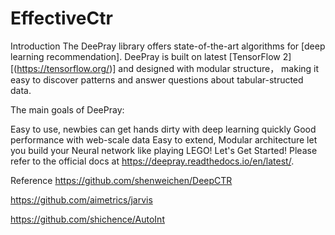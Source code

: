 # EffectiveCtr

Introduction
The DeePray library offers state-of-the-art algorithms for [deep learning recommendation]. DeePray is built on latest [TensorFlow 2][(https://tensorflow.org/)] and designed with modular structure， making it easy to discover patterns and answer questions about tabular-structed data.

The main goals of DeePray:

Easy to use, newbies can get hands dirty with deep learning quickly
Good performance with web-scale data
Easy to extend, Modular architecture let you build your Neural network like playing LEGO!
Let's Get Started! Please refer to the official docs at https://deepray.readthedocs.io/en/latest/.


Reference
https://github.com/shenweichen/DeepCTR

https://github.com/aimetrics/jarvis

https://github.com/shichence/AutoInt
